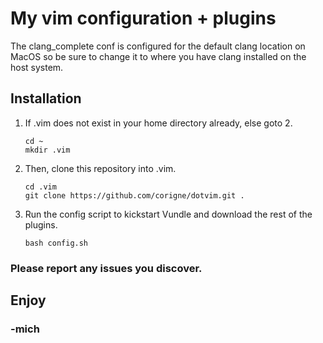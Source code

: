 # My vim configuration + plugins

  The clang_complete conf is configured for the default clang location on MacOS
  so be sure to change it to where you have clang installed on the host system.

## Installation
1. If .vim does not exist in your home directory already, else goto 2.  
    ```    
    cd ~
    mkdir .vim
    ```

2. Then, clone this repository into .vim.  
    ```
    cd .vim
    git clone https://github.com/corigne/dotvim.git .
    ```

3. Run the config script to kickstart Vundle and download the rest of the plugins.  
    ```
    bash config.sh
    ```
### Please report any issues you discover.  

## Enjoy  
### -mich
